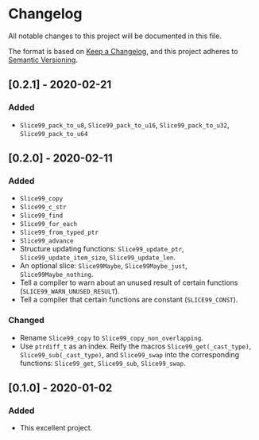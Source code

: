 # Changelog
All notable changes to this project will be documented in this file.

The format is based on [Keep a Changelog](https://keepachangelog.com/en/1.0.0/),
and this project adheres to [Semantic Versioning](https://semver.org/spec/v2.0.0.html).

## [0.2.1] - 2020-02-21

### Added

 - `Slice99_pack_to_u8`, `Slice99_pack_to_u16`, `Slice99_pack_to_u32`, `Slice99_pack_to_u64`

## [0.2.0] - 2020-02-11

### Added

 - `Slice99_copy`
 - `Slice99_c_str`
 - `Slice99_find`
 - `Slice99_for_each`
 - `Slice99_from_typed_ptr`
 - `Slice99_advance`
 - Structure updating functions: `Slice99_update_ptr`, `Slice99_update_item_size`, `Slice99_update_len`.
 - An optional slice: `Slice99Maybe`, `Slice99Maybe_just`, `Slice99Maybe_nothing`.
 - Tell a compiler to warn about an unused result of certain functions (`SLICE99_WARN_UNUSED_RESULT`).
 - Tell a compiler that certain functions are constant (`SLICE99_CONST`).

### Changed

 - Rename `Slice99_copy` to `Slice99_copy_non_overlapping`.
 - Use `ptrdiff_t` as an index. Reify the macros `Slice99_get(_cast_type)`, `Slice99_sub(_cast_type)`, and `Slice99_swap` into the corresponding functions: `Slice99_get`, `Slice99_sub`, `Slice99_swap`.

## [0.1.0] - 2020-01-02

### Added

 - This excellent project.

